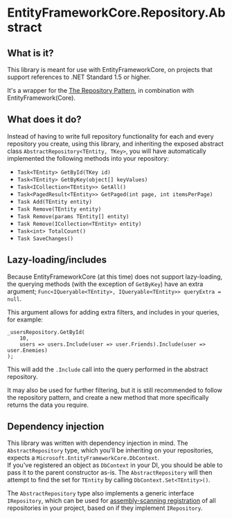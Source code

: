# EntityFrameworkCore.Repository.Abstract

## What is it?

This library is meant for use with EntityFrameworkCore, on projects that support references to .NET Standard 1.5 or higher.

It's a wrapper for the [The Repository Pattern](https://msdn.microsoft.com/en-us/library/ff649690.aspx), in combination with EntityFramework(Core).

## What does it do?

Instead of having to write full repository functionality for each and every repository you create, using this library, and inheriting the exposed abstract class `AbstractRepository<TEntity, TKey>`, you will have automatically implemented the following methods into your repository:
* `Task<TEntity> GetById(TKey id)`
* `Task<TEntity> GetByKey(object[] keyValues)`
* `Task<ICollection<TEntity>> GetAll()`
* `Task<PagedResult<TEntity>> GetPaged(int page, int itemsPerPage)`
* `Task Add(TEntity entity)`
* `Task Remove(TEntity entity)`
* `Task Remove(params TEntity[] entity)`
* `Task Remove(ICollection<TEntity> entity)`
* `Task<int> TotalCount()`
* `Task SaveChanges()`

## Lazy-loading/includes

Because EntityFrameworkCore (at this time) does not support lazy-loading, the querying methods (with the exception of `GetByKey`) have an extra argument; `Func<IQueryable<TEntity>, IQueryable<TEntity>> queryExtra = null`.

This argument allows for adding extra filters, and includes in your queries, for example:

```
_usersRepository.GetById(
    10,
    users => users.Include(user => user.Friends).Include(user => user.Enemies)
);
```

This will add the `.Include` call into the query performed in the abstract repository.

It may also be used for further filtering, but it is still recommended to follow the repository pattern, and create a new method that more specifically returns the data you require.

## Dependency injection

This library was written with dependency injection in mind. The `AbstractRepository` type, which you'll be inheriting on your repositories, expects a `Microsoft.EntityFrameworkCore.DbContext`.  
If you've registered an object as `DbContext` in your DI, you should be able to pass it to the parent constructor as-is. The `AbstractRepository` will then attempt to find the set for `TEntity` by calling `DbContext.Set<TEntity>()`.

The `AbstractRepository` type also implements a generic interface `IRepository`, which can be used for [assembly-scanning registration](http://docs.autofac.org/en/latest/register/scanning.html) of all repositories in your project, based on if they implement `IRepository`.